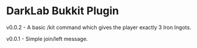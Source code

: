 # DarkLab Bukkit Plugin

v0.0.2 - A basic /kit command which gives the player exactly 3 Iron Ingots.

v0.0.1 - Simple join/left message.